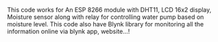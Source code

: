 This code works for An ESP 8266 module with DHT11, LCD 16x2 display, Moisture sensor along with relay for controlling water pump based on moisture level.
This code also have Blynk library for monitoring all the information online via blynk app, website...!
